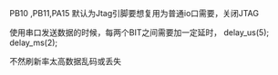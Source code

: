PB10 ,PB11,PA15 默认为Jtag引脚要想复用为普通io口需要，关闭JTAG



使用串口发送数据的时候，每两个BIT之间需要加一定延时，		delay_us(5);
		delay_ms(2);

不然刷新率太高数据乱码或丢失



